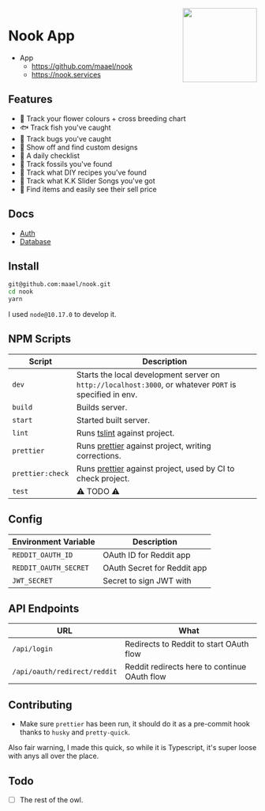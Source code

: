 <img height="150" align="right" src="./docs/NewHorizonsLogo.png">

# Nook App

- App
  - https://github.com/maael/nook
  - https://nook.services

## Features

- :rose: Track your flower colours + cross breeding chart
- :fish: Track fish you've caught
- :bug: Track bugs you've caught
- :art: Show off and find custom designs
- :calendar: A daily checklist
- :volcano: Track fossils you've found
- :memo: Track what DIY recipes you've found
- :guitar: Track what K.K Slider Songs you've got
- :money_with_wings: Find items and easily see their sell price

## Docs

- [Auth](./docs/AUTH.md)
- [Database](./docs/DATABASE.md)

## Install

```sh
git@github.com:maael/nook.git
cd nook
yarn
```

I used `node@10.17.0` to develop it.

## NPM Scripts

| Script           | Description                                                                                             |
| ---------------- | ------------------------------------------------------------------------------------------------------- |
| `dev`            | Starts the local development server on `http://localhost:3000`, or whatever `PORT` is specified in env. |
| `build`          | Builds server.                                                                                          |
| `start`          | Started built server.                                                                                   |
| `lint`           | Runs [tslint](https://www.npmjs.com/package/tslint) against project.                                    |
| `prettier`       | Runs [prettier](https://www.npmjs.com/package/prettier) against project, writing corrections.           |
| `prettier:check` | Runs [prettier](https://www.npmjs.com/package/prettier) against project, used by CI to check project.   |
| `test`           | ⚠️ TODO ⚠️                                                                                              |

## Config

| Environment Variable  | Description                 |
| --------------------- | --------------------------- |
| `REDDIT_OAUTH_ID`     | OAuth ID for Reddit app     |
| `REDDIT_OAUTH_SECRET` | OAuth Secret for Reddit app |
| `JWT_SECRET`          | Secret to sign JWT with     |

## API Endpoints

| URL                          | What                                         |
| ---------------------------- | -------------------------------------------- |
| `/api/login`                 | Redirects to Reddit to start OAuth flow      |
| `/api/oauth/redirect/reddit` | Reddit redirects here to continue OAuth flow |

## Contributing

- Make sure `prettier` has been run, it should do it as a pre-commit hook thanks to `husky` and `pretty-quick`.

Also fair warning, I made this quick, so while it is Typescript, it's super loose with anys all over the place.

## Todo

- [ ] The rest of the owl.
